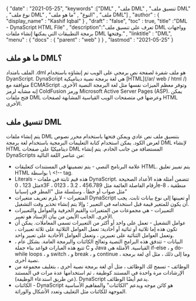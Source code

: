 {
  "date" : "2021-05-25",
  "keywords" :["DML" , "ملف DML" , "تنسيق ملف DML" , "نوع ملف DML" , "ملف" , "النوع" , "ما هو ملف DML"] ,
  "author" : {
    "display_name" : "Kashif Iqbal"
} ,
  "draft" : "false",
  "toc" : true,
  "title" :"DML - DynaScript HTML File" ,
  "description":"تعرف على تنسيق ملف DML وواجهات برمجة التطبيقات التي يمكنها إنشاء ملفات DML وفتحها." ,
  "linktitle" : "DML",
  "menu" : {
    "docs" : {
      "parent" : "web"
}
} ,
  "lastmod" : "2021-05-25"
}

## ما هو ملف DML؟

الملف بامتداد .dml هو ملف شفرة لصفحة نص برمجي على الويب تم إنشاؤه باستخدام DyanScript. DynaScript هي لغة برمجة نصية ديناميكية [HTML](/ar/ web / html /) متوافقة مع ECMAScript وتوفر معظم الميزات نفسها مثل لغة البرمجة النصية الأخرى. إنه مشابه لرمز ColdFusion ورمز Microsoft Active Server Pages (ASP). يمكن فتح ملفات DML وعرضها في متصفحات الويب القياسية المشابهة لصفحات HTML الأخرى.

## تنسيق ملف DML

يتم إنشاء ملفات DML بتنسيق ملف نص عادي ويمكن فتحها باستخدام محرر نصوص لعرض الكود. يمكن استخدام كتابة التعليمات البرمجية باستخدام لغة برمجة DML لإنشاء HTML ديناميكيًا على صفحات DML المستضافة من جانب الخادم. يتم إنشاء DynaScripts من عناصر اللغة التالية:


* علامة البرنامج النصي - يتم تضمينها في المستندات كتعليقات HTML. يتم تمييز تعليق HTML بواسطة \ <!-- tag.
* Literals - هذه قيم ثابتة في ملفات DynaScript. تتضمن أمثلة هذه الأعداد الصحيحة مثل 123 ، 0x3F ، 0123 ، أرقام الفاصلة العائمة مثل 456.789 ، 3.2e-8 ، منطقية مثل صواب أو خطأ ، وسلسلة مثل "المطر في إسبانيا"
* المتغيرات - لا يلزم تعريف متغيرات DynaScript أو تعيينها إلى نوع بيانات ثابت. يجب أن يكون للمتغير قيمة قبل استخدامه في التعبير ؛ وإلا يتم إنشاء تحذير وقت التشغيل.
* التعبيرات - هي مجموعات من المتغيرات والقيم الحرفية والعوامل والتعبيرات الأخرى. الجانب الأيمن من بيان الإسناد هو تعبير.
* عوامل التشغيل - تعمل على واحد أو أكثر من التعبيرات تسمى المعاملات. يمكن أن تكون هذه إما ثلاثية أو ثنائية أو أحادية: تعمل العوامل الثلاثية على ثلاثة تعبيرات ، وتعمل العوامل الثنائية على تعبيرين ، وتعمل العوامل الأحادية على تعبير واحد.
* البيانات - تتدفق هذه البرامج النصية وتعالج الكائنات والبرمجة العامة. بشكل عام ، تتبع هذه العبارات قواعد بناء جملة C و Java القياسية. الأمثلة هي if-else ، و do-while loops ، و switch ، و break ، و continue ، وما إلى ذلك ، مثل أي لغة برمجة نصية أخرى.
* الوظائف - تسمح لك الوظائف ، مثل أي لغة برمجة نصية أخرى ، بتغليف مجموعة من الإرشادات مرة واحدة في المستند كوظيفة ، ثم استخدامها عدة مرات في المستند (عن طريق استدعاء الوظيفة). DynaScript يدعم أيضًا الوظائف.
* الكائنات - DynaScript هو كائن موجه ويدعم "الكائنات" والمفاهيم الأساسية الموجهة للكائنات مثل التغليف وتعدد الأشكال والوراثة.

